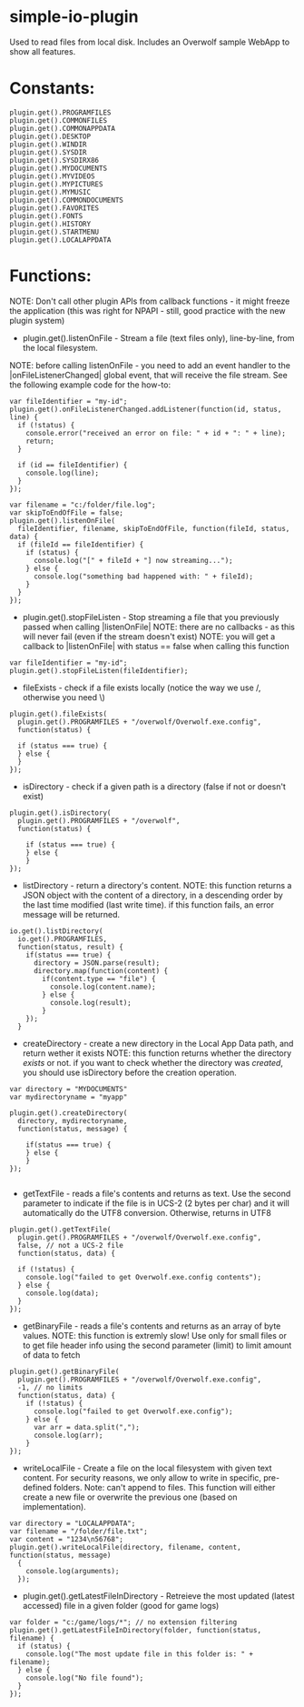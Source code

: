 simple-io-plugin
================
Used to read files from local disk.
Includes an Overwolf sample WebApp to show all features.

Constants:
==========
```
plugin.get().PROGRAMFILES
plugin.get().COMMONFILES
plugin.get().COMMONAPPDATA
plugin.get().DESKTOP
plugin.get().WINDIR
plugin.get().SYSDIR
plugin.get().SYSDIRX86
plugin.get().MYDOCUMENTS
plugin.get().MYVIDEOS
plugin.get().MYPICTURES
plugin.get().MYMUSIC
plugin.get().COMMONDOCUMENTS
plugin.get().FAVORITES
plugin.get().FONTS
plugin.get().HISTORY
plugin.get().STARTMENU
plugin.get().LOCALAPPDATA
```

Functions:
==========
NOTE: Don't call other plugin APIs from callback functions - it might freeze 
the application (this was right for NPAPI - still, good practice with the new
plugin system)


- plugin.get().listenOnFile - Stream a file (text files only), line-by-line,
from the local filesystem. 

NOTE: before calling listenOnFile - you need to add an event handler to the
|onFileListenerChanged| global event, that will receive the file stream.  See
the following example code for the how-to:

```
var fileIdentifier = "my-id";
plugin.get().onFileListenerChanged.addListener(function(id, status, line) {
  if (!status) {
    console.error("received an error on file: " + id + ": " + line);
    return;
  }
  
  if (id == fileIdentifier) {
    console.log(line);
  }
});

var filename = "c:/folder/file.log";
var skipToEndOfFile = false;
plugin.get().listenOnFile(
  fileIdentifier, filename, skipToEndOfFile, function(fileId, status, data) {
  if (fileId == fileIdentifier) {
    if (status) {
      console.log("[" + fileId + "] now streaming...");
    } else {
      console.log("something bad happened with: " + fileId);
    }
  }
});
```

- plugin.get().stopFileListen - Stop streaming a file that you previously passed when calling |listenOnFile|
NOTE: there are no callbacks - as this will never fail (even if the stream doesn't exist)
NOTE: you will get a callback to |listenOnFile| with status == false when calling this function

```
var fileIdentifier = "my-id";
plugin.get().stopFileListen(fileIdentifier);
```

- fileExists - check if a file exists locally (notice the way we use /, otherwise you need \\)

```
plugin.get().fileExists(
  plugin.get().PROGRAMFILES + "/overwolf/Overwolf.exe.config", 
  function(status) {
  
  if (status === true) {
  } else {
  }
});
```

- isDirectory - check if a given path is a directory (false if not or doesn't exist)

```
plugin.get().isDirectory(
  plugin.get().PROGRAMFILES + "/overwolf", 
  function(status) {
  
    if (status === true) {
    } else {
    }
});
```

- listDirectory - return a directory's content.
NOTE: this function returns a JSON object with the content of a directory, in a descending order by the last time modified (last write time).
if this function fails, an error message will be returned.

```
io.get().listDirectory(
  io.get().PROGRAMFILES,
  function(status, result) { 
    if(status === true) {
	  directory = JSON.parse(result);
	  directory.map(function(content) { 
	    if(content.type == "file") {
	      console.log(content.name);
		} else {
	      console.log(result);
		}
	});
  }
```

- createDirectory - create a new directory in the Local App Data path, and return wether it exists
NOTE: this function returns whether the directory *exists* or not.
if you want to check whether the directory was *created*, you should
use isDirectory before the creation operation.

``` 
var directory = "MYDOCUMENTS"
var mydirectoryname = "myapp"

plugin.get().createDirectory(
  directory, mydirectoryname,
  function(status, message) {
  
    if(status === true) {
    } else {
    }
});
  
```

- getTextFile - reads a file's contents and returns as text.
Use the second parameter to indicate if the file is in UCS-2 (2 bytes per char) and
it will automatically do the UTF8 conversion.  Otherwise, returns in UTF8

```
plugin.get().getTextFile(
  plugin.get().PROGRAMFILES + "/overwolf/Overwolf.exe.config", 
  false, // not a UCS-2 file
  function(status, data) {
          
  if (!status) {
    console.log("failed to get Overwolf.exe.config contents");
  } else {
    console.log(data);
  }
});
```
        
- getBinaryFile - reads a file's contents and returns as an array of byte values.
NOTE: this function is extremly slow! Use only for small files or to get file header
info using the second parameter (limit) to limit amount of data to fetch

```
plugin.get().getBinaryFile(
  plugin.get().PROGRAMFILES + "/overwolf/Overwolf.exe.config",
  -1, // no limits
  function(status, data) {
    if (!status) {
      console.log("failed to get Overwolf.exe.config");
    } else {
      var arr = data.split(",");
      console.log(arr);
    }
});
```

- writeLocalFile - Create a file on the local filesystem with given text content. For security reasons, we only allow to write in specific, pre-defined folders.
Note: can't append to files. This function will either create a new file or overwrite the previous one (based on implementation).

```
var directory = "LOCALAPPDATA";
var filename = "/folder/file.txt";
var content = "1234\n56768";
plugin.get().writeLocalFile(directory, filename, content, function(status, message)
  {
    console.log(arguments);
  });
```

- plugin.get().getLatestFileInDirectory - Retreieve the most updated (latest accessed) file in a given folder (good for game logs)

```
var folder = "c:/game/logs/*"; // no extension filtering
plugin.get().getLatestFileInDirectory(folder, function(status, filename) {
  if (status) {
    console.log("The most update file in this folder is: " + filename);
  } else {
    console.log("No file found");
  }
});
```
